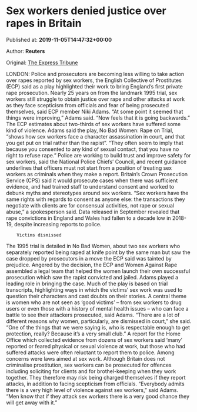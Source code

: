 
# Sex workers denied justice over rapes in Britain

Published at: **2019-11-05T14:47:32+00:00**

Author: **Reuters**

Original: [The Express Tribune](https://tribune.com.pk/story/2094127/3-sex-workers-denied-justice-rapes-britain/)

LONDON: Police and prosecutors are becoming less willing to take action over rapes reported by sex workers, the English Collective of Prostitutes (ECP) said as a play highlighted their work to bring England’s first private rape prosecution.
Nearly 25 years on from the landmark 1995 trial, sex workers still struggle to obtain justice over rape and other attacks at work as they face scepticism from officials and fear of being prosecuted themselves, said ECP member Niki Adams.
“At some point it seemed that things were improving,” Adams said. “Now feels that it is going backwards.”
The ECP estimates about two-thirds of sex workers have suffered some kind of violence.
Adams said the play, No Bad Women: Rape on Trial, “shows how sex workers face a character assassination in court, and that you get put on trial rather than the rapist”.
“They often seem to imply that because you consented to any kind of sexual contact, that you have no right to refuse rape.”
Police are working to build trust and improve safety for sex workers, said the National Police Chiefs’ Council, and recent guidance underlines that officers must not start from a position of treating sex workers as criminals when they make a report.
Britain’s Crown Prosecution Service (CPS) said it would prosecute cases when there was sufficient evidence, and had trained staff to understand consent and worked to debunk myths and stereotypes around sex workers.
“Sex workers have the same rights with regards to consent as anyone else: the transactions they negotiate with clients are for consensual activities, not rape or sexual abuse,” a spokesperson said.
Data released in September revealed that rape convictions in England and Wales had fallen to a decade low in 2018-19, despite increasing reports to police.

        Victims dismissed
      
The 1995 trial is detailed in No Bad Women, about two sex workers who separately reported being raped at knife point by the same man but saw the case dropped by prosecutors in a move the ECP said was tainted by prejudice.
Angered by the decision, the ECP and Women Against Rape assembled a legal team that helped the women launch their own successful prosecution which saw the rapist convicted and jailed.
Adams played a leading role in bringing the case. Much of the play is based on trial transcripts, highlighting ways in which the victims’ sex work was used to question their characters and cast doubts on their stories.
A central theme is women who are not seen as ‘good victims’ – from sex workers to drug users or even those with a history of mental health issues – who can face a battle to see their attackers prosecuted, said Adams.
“There are a lot of different reasons why women, particularly, are dismissed in court,” she said.
“One of the things that we were saying is, who is respectable enough to get protection, really? Because it’s a very small club.”
A report for the Home Office which collected evidence from dozens of sex workers said ‘many’ reported or feared physical or sexual violence at work, but those who had suffered attacks were often reluctant to report them to police. Among concerns were laws aimed at sex work.
Although Britain does not criminalise prostitution, sex workers can be prosecuted for offences including soliciting for clients and for brothel-keeping when they work together.
They therefore may risk being charged themselves if they report attacks, in addition to facing scepticism from officials.
“Everybody admits there is a very high level of violence against sex workers,” said Adams. “Men know that if they attack sex workers there is a very good chance they will get away with it.”
